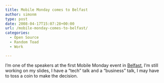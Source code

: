 ```yaml
---
title: Mobile Monday comes to Belfast
author: simonm
type: post
date: 2008-04-17T15:07:28+00:00
url: /mobile-monday-comes-to-belfast/
categories:
  - Open Source
  - Random Toad
  - Work

---
```

I&#8217;m one of the speakers at the first Mobile Monday event in [Belfast][1], I&#8217;m still working on my slides, I have a &#8220;tech&#8221; talk and a &#8220;business&#8221; talk, I may have to toss a coin to make the decision.

 [1]: http://www.mobilemonday.net/news/belfast-joins-mobilemonday-family